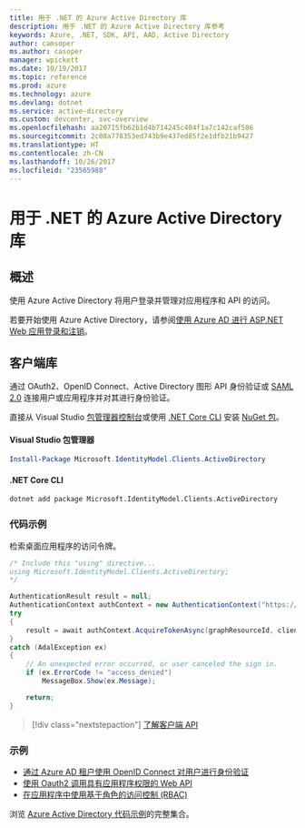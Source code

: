 ```yaml
---
title: 用于 .NET 的 Azure Active Directory 库
description: 用于 .NET 的 Azure Active Directory 库参考
keywords: Azure, .NET, SDK, API, AAD, Active Directory
author: camsoper
ms.author: casoper
manager: wpickett
ms.date: 10/19/2017
ms.topic: reference
ms.prod: azure
ms.technology: azure
ms.devlang: dotnet
ms.service: active-directory
ms.custom: devcenter, svc-overview
ms.openlocfilehash: aa20715fb62b1d4b714245c404f1a7c142caf586
ms.sourcegitcommit: 2c08a778353ed743b9e437ed85f2e1dfb21b9427
ms.translationtype: HT
ms.contentlocale: zh-CN
ms.lasthandoff: 10/26/2017
ms.locfileid: "23565988"
---
```

# <a name="azure-active-directory-libraries-for-net"></a>用于 .NET 的 Azure Active Directory 库

## <a name="overview"></a>概述

使用 Azure Active Directory 将用户登录并管理对应用程序和 API 的访问。

若要开始使用 Azure Active Directory，请参阅[使用 Azure AD 进行 ASP.NET Web 应用登录和注销](/azure/active-directory/develop/active-directory-devquickstarts-webapp-dotnet)。

## <a name="client-library"></a>客户端库

通过 OAuth2、OpenID Connect、Active Directory 图形 API 身份验证或 [SAML 2.0](https://docs.microsoft.com/azure/active-directory/develop/active-directory-saml-protocol-reference) 连接用户或应用程序并对其进行身份验证。

直接从 Visual Studio [包管理器控制台][PackageManager]或使用 [.NET Core CLI][DotNetCLI] 安装 [NuGet 包](https://www.nuget.org/packages/Microsoft.Azure.Management.AppService.Fluent)。

#### <a name="visual-studio-package-manager"></a>Visual Studio 包管理器

```powershell
Install-Package Microsoft.IdentityModel.Clients.ActiveDirectory
```

#### <a name="net-core-cli"></a>.NET Core CLI

```bash
dotnet add package Microsoft.IdentityModel.Clients.ActiveDirectory
```

### <a name="code-example"></a>代码示例

检索桌面应用程序的访问令牌。

```csharp
/* Include this "using" directive...
using Microsoft.IdentityModel.Clients.ActiveDirectory;
*/

AuthenticationResult result = null;
AuthenticationContext authContext = new AuthenticationContext("https://someauthority.com");
try
{
    result = await authContext.AcquireTokenAsync(graphResourceId, clientId, redirectUri, new PlatformParameters(PromptBehavior.Auto));
}
catch (AdalException ex)
{
    // An unexpected error occurred, or user canceled the sign in.
    if (ex.ErrorCode != "access_denied")
        MessageBox.Show(ex.Message);

    return;
}
```

> [!div class="nextstepaction"]
> [了解客户端 API](/dotnet/api/overview/azure/activedirectory/client)

### <a name="samples"></a>示例

* [通过 Azure AD 租户使用 OpenID Connect 对用户进行身份验证](https://github.com/Azure-Samples/active-directory-dotnet-webapp-openidconnect)
* [使用 Oauth2 调用具有应用程序权限的 Web API](https://github.com/Azure-Samples/active-directory-dotnet-webapp-webapi-oauth2-appidentity)
* [在应用程序中使用基于角色的访问控制 (RBAC)](https://github.com/Azure-Samples/active-directory-dotnet-webapp-roleclaims)

浏览 [Azure Active Directory 代码示例](/azure/active-directory/develop/active-directory-code-samples)的完整集合。

[PackageManager]: https://docs.microsoft.com/nuget/tools/package-manager-console
[DotNetCLI]: https://docs.microsoft.com/dotnet/core/tools/dotnet-add-package

